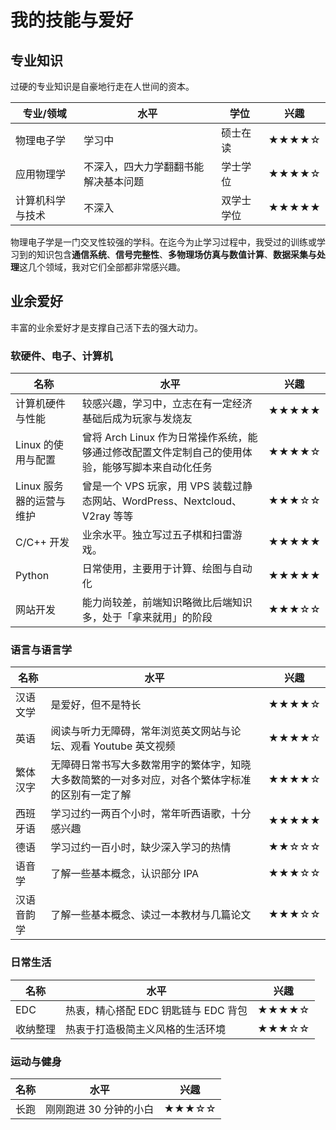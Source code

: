 
# 我的技能与爱好

## 专业知识

过硬的专业知识是自豪地行走在人世间的资本。

| 专业/领域 | 水平 | 学位 | 兴趣 |
| -- | -- | -- | -- |
| 物理电子学 | 学习中 | 硕士在读 | ★★★★☆ |
| 应用物理学 | 不深入，四大力学翻翻书能解决基本问题 | 学士学位 | ★★★★☆ |
| 计算机科学与技术 | 不深入 | 双学士学位 | ★★★★★ |

物理电子学是一门交叉性较强的学科。在迄今为止学习过程中，我受过的训练或学习到的知识包含**通信系统**、**信号完整性**、**多物理场仿真与数值计算**、**数据采集与处理**这几个领域，我对它们全部都非常感兴趣。

## 业余爱好

丰富的业余爱好才是支撑自己活下去的强大动力。

### 软硬件、电子、计算机

| 名称 | 水平 | 兴趣 |
| -- | -- | -- |
| 计算机硬件与性能 | 较感兴趣，学习中，立志在有一定经济基础后成为玩家与发烧友 | ★★★★★ |
| Linux 的使用与配置 | 曾将 Arch Linux 作为日常操作系统，能够通过修改配置文件定制自己的使用体验，能够写脚本来自动化任务 | ★★★★☆ |
| Linux 服务器的运营与维护 | 曾是一个 VPS 玩家，用 VPS 装载过静态网站、WordPress、Nextcloud、V2ray 等等 | ★★★☆☆ |
| C/C++ 开发 | 业余水平。独立写过五子棋和扫雷游戏。 | ★★★★★ |
| Python | 日常使用，主要用于计算、绘图与自动化 | ★★★★★ |
| 网站开发 | 能力尚较差，前端知识略微比后端知识多，处于「拿来就用」的阶段 | ★★★☆☆ |

### 语言与语言学

| 名称 | 水平 | 兴趣 |
| -- | -- | -- |
| 汉语文学 | 是爱好，但不是特长 | ★★★★☆ |
| 英语 | 阅读与听力无障碍，常年浏览英文网站与论坛、观看 Youtube 英文视频 | ★★★★☆ |
| 繁体汉字 | 无障碍日常书写大多数常用字的繁体字，知晓大多数简繁的一对多对应，对各个繁体字标准的区别有一定了解 | ★★★★☆ |
| 西班牙语 | 学习过约一两百个小时，常年听西语歌，十分感兴趣 | ★★★★★ |
| 德语 | 学习过约一百小时，缺少深入学习的热情 | ★★☆☆☆ |
| 语音学 | 了解一些基本概念，认识部分 IPA | ★★★☆☆ |
| 汉语音韵学 | 了解一些基本概念、读过一本教材与几篇论文 | ★★★☆☆ |

### 日常生活

| 名称 | 水平 | 兴趣 |
| -- | -- | -- |
| EDC | 热衷，精心搭配 EDC 钥匙链与 EDC 背包 | ★★★★☆ |
| 收纳整理 | 热衷于打造极简主义风格的生活环境 | ★★★☆☆ |

### 运动与健身

| 名称 | 水平 | 兴趣 |
| -- | -- | -- |
| 长跑 | 刚刚跑进 30 分钟的小白 | ★★★☆☆ |